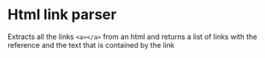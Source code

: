 # Html link parser
Extracts all the links `<a></a>` from an html and returns a list of links with the reference and the text that is contained by the link